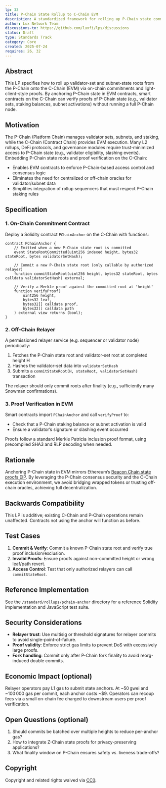 ```yaml
---
lp: 33
title: P-Chain State Rollup to C-Chain EVM
description: A standardized framework for rolling up P-Chain state commitments into the C-Chain for on-chain verification and cross-chain applications
author: Lux Network Team
discussions-to: https://github.com/luxfi/lps/discussions
status: Draft
type: Standards Track
category: Core
created: 2025-07-24
requires: 26, 32
---
```


## Abstract

This LP specifies how to roll up validator-set and subnet-state roots from the P-Chain onto the C-Chain (EVM) via on-chain commitments and light-client-style proofs. By anchoring P-Chain state in EVM contracts, smart contracts on the C-Chain can verify proofs of P-Chain state (e.g., validator sets, staking balances, subnet activations) without running a full P-Chain node.

## Motivation

The P-Chain (Platform Chain) manages validator sets, subnets, and staking, while the C-Chain (Contract Chain) provides EVM execution. Many L2 rollups, DeFi protocols, and governance modules require trust-minimized access to P-Chain state (e.g., validator eligibility, slashing events). Embedding P-Chain state roots and proof verification on the C-Chain:

- Enables EVM contracts to enforce P-Chain-based access control and consensus logic
- Eliminates the need for centralized or off-chain oracles for validator/subnet data
- Simplifies integration of rollup sequencers that must respect P-Chain staking rules

## Specification

### 1. On-Chain Commitment Contract

Deploy a Solidity contract `PChainAnchor` on the C-Chain with functions:
```solidity
contract PChainAnchor {
    // Emitted when a new P-Chain state root is committed
    event StateRootCommitted(uint256 indexed height, bytes32 stateRoot, bytes validatorSetHash);

    // Commit a new P-Chain state root (only callable by authorized relayer)
    function commitStateRoot(uint256 height, bytes32 stateRoot, bytes calldata validatorSetHash) external;

    // Verify a Merkle proof against the committed root at 'height'
    function verifyProof(
        uint256 height,
        bytes32 leaf,
        bytes32[] calldata proof,
        bytes32[] calldata path
    ) external view returns (bool);
}
```

### 2. Off-Chain Relayer

A permissioned relayer service (e.g. sequencer or validator node) periodically:

1. Fetches the P-Chain state root and validator-set root at completed height H
2. Hashes the validator-set data into `validatorSetHash`
3. Submits a `commitStateRoot(H, stateRoot, validatorSetHash)` transaction

The relayer should only commit roots after finality (e.g., sufficiently many Snowman confirmations).

### 3. Proof Verification in EVM

Smart contracts import `PChainAnchor` and call `verifyProof` to:

- Check that a P-Chain staking balance or subnet activation is valid
- Ensure a validator’s signature or slashing event occurred

Proofs follow a standard Merkle Patricia inclusion proof format, using precompiled SHA3 and RLP decoding when needed.

## Rationale

Anchoring P-Chain state in EVM mirrors Ethereum’s [Beacon Chain state proofs EIP](https://eips.ethereum.org/EIPS/eip-?). By leveraging the P-Chain consensus security and the C-Chain execution environment, we avoid bridging wrapped tokens or trusting off-chain oracles, achieving full decentralization.

## Backwards Compatibility

This LP is additive; existing C-Chain and P-Chain operations remain unaffected. Contracts not using the anchor will function as before.

## Test Cases

1. **Commit & Verify**: Commit a known P-Chain state root and verify true proof inclusion/exclusion.
2. **Invalid Proofs**: Ensure proofs against non-committed height or wrong leaf/path revert.
3. **Access Control**: Test that only authorized relayers can call `commitStateRoot`.

## Reference Implementation

See the `/standard/rollups/pchain-anchor` directory for a reference Solidity implementation and JavaScript test suite.

## Security Considerations

- **Relayer trust**: Use multisig or threshold signatures for relayer commits to avoid single-point-of-failure.
- **Proof validity**: Enforce strict gas limits to prevent DoS with excessively large proofs.
- **Fork handling**: Commit only after P-Chain fork finality to avoid reorg-induced double commits.

## Economic Impact (optional)

Relayer operators pay L1 gas to submit state anchors. At ~50 gwei and ~100 000 gas per commit, each anchor costs ~$9. Operators can recoup fees via a small on-chain fee charged to downstream users per proof verification.

## Open Questions (optional)

1. Should commits be batched over multiple heights to reduce per-anchor gas?  
2. How to integrate Z-Chain state proofs for privacy-preserving applications?  
3. What finality window on P-Chain ensures safety vs. liveness trade-offs?  

## Copyright

Copyright and related rights waived via [CC0](https://creativecommons.org/publicdomain/zero/1.0/).